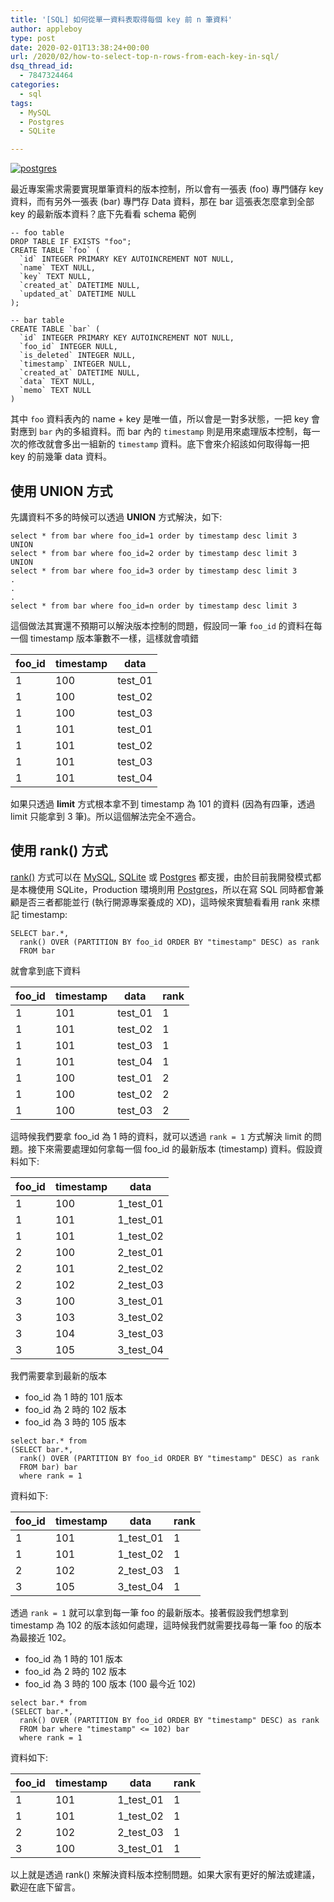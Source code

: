 ```yaml
---
title: '[SQL] 如何從單一資料表取得每個 key 前 n 筆資料'
author: appleboy
type: post
date: 2020-02-01T13:38:24+00:00
url: /2020/02/how-to-select-top-n-rows-from-each-key-in-sql/
dsq_thread_id:
  - 7847324464
categories:
  - sql
tags:
  - MySQL
  - Postgres
  - SQLite

---
```

[![postgres][1]][1]

最近專案需求需要實現單筆資料的版本控制，所以會有一張表 (foo) 專門儲存 key 資料，而有另外一張表 (bar) 專門存 Data 資料，那在 bar 這張表怎麼拿到全部 key 的最新版本資料？底下先看看 schema 範例

<!--more-->

<pre><code class="language-sql">-- foo table
DROP TABLE IF EXISTS "foo";
CREATE TABLE `foo` (
  `id` INTEGER PRIMARY KEY AUTOINCREMENT NOT NULL,
  `name` TEXT NULL,
  `key` TEXT NULL,
  `created_at` DATETIME NULL,
  `updated_at` DATETIME NULL
);

-- bar table
CREATE TABLE `bar` (
  `id` INTEGER PRIMARY KEY AUTOINCREMENT NOT NULL, 
  `foo_id` INTEGER NULL, 
  `is_deleted` INTEGER NULL, 
  `timestamp` INTEGER NULL, 
  `created_at` DATETIME NULL, 
  `data` TEXT NULL, 
  `memo` TEXT NULL
)</code></pre>

其中 `foo` 資料表內的 name + key 是唯一值，所以會是一對多狀態，一把 key 會對應到 `bar` 內的多組資料。而 bar 內的 `timestamp` 則是用來處理版本控制，每一次的修改就會多出一組新的 `timestamp` 資料。底下會來介紹該如何取得每一把 key 的前幾筆 data 資料。

## 使用 UNION 方式

先講資料不多的時候可以透過 **UNION** 方式解決，如下:

<pre><code class="language-sql">select * from bar where foo_id=1 order by timestamp desc limit 3
UNION
select * from bar where foo_id=2 order by timestamp desc limit 3
UNION
select * from bar where foo_id=3 order by timestamp desc limit 3
.
.
.
select * from bar where foo_id=n order by timestamp desc limit 3</code></pre>

這個做法其實還不預期可以解決版本控制的問題，假設同一筆 `foo_id` 的資料在每一個 timestamp 版本筆數不一樣，這樣就會噴錯

| foo_id | timestamp | data    |
| ------ | --------- | ------- |
| 1      | 100       | test_01 |
| 1      | 100       | test_02 |
| 1      | 100       | test_03 |
| 1      | 101       | test_01 |
| 1      | 101       | test_02 |
| 1      | 101       | test_03 |
| 1      | 101       | test_04 |

如果只透過 **limit** 方式根本拿不到 timestamp 為 101 的資料 (因為有四筆，透過 limit 只能拿到 3 筆)。所以這個解法完全不適合。

## 使用 rank() 方式

[rank()][2] 方式可以在 [MySQL][3], [SQLite][4] 或 [Postgres][5] 都支援，由於目前我開發模式都是本機使用 SQLite，Production 環境則用 [Postgres][5]，所以在寫 SQL 同時都會兼顧是否三者都能並行 (執行開源專案養成的 XD)，這時候來實驗看看用 rank 來標記 timestamp:

<pre><code class="language-sql">SELECT bar.*, 
  rank() OVER (PARTITION BY foo_id ORDER BY "timestamp" DESC) as rank
  FROM bar</code></pre>

就會拿到底下資料

| foo_id | timestamp | data    | rank |
| ------ | --------- | ------- | ---- |
| 1      | 101       | test_01 | 1    |
| 1      | 101       | test_02 | 1    |
| 1      | 101       | test_03 | 1    |
| 1      | 101       | test_04 | 1    |
| 1      | 100       | test_01 | 2    |
| 1      | 100       | test_02 | 2    |
| 1      | 100       | test_03 | 2    |

這時候我們要拿 foo_id 為 1 時的資料，就可以透過 `rank = 1` 方式解決 limit 的問題。接下來需要處理如何拿每一個 foo_id 的最新版本 (timestamp) 資料。假設資料如下:

| foo_id | timestamp | data        |
| ------ | --------- | ----------- |
| 1      | 100       | 1\_test\_01 |
| 1      | 101       | 1\_test\_01 |
| 1      | 101       | 1\_test\_02 |
| 2      | 100       | 2\_test\_01 |
| 2      | 101       | 2\_test\_02 |
| 2      | 102       | 2\_test\_03 |
| 3      | 100       | 3\_test\_01 |
| 3      | 103       | 3\_test\_02 |
| 3      | 104       | 3\_test\_03 |
| 3      | 105       | 3\_test\_04 |

我們需要拿到最新的版本

  * foo_id 為 1 時的 101 版本
  * foo_id 為 2 時的 102 版本
  * foo_id 為 3 時的 105 版本

<pre><code class="language-sql">select bar.* from 
(SELECT bar.*, 
  rank() OVER (PARTITION BY foo_id ORDER BY "timestamp" DESC) as rank
  FROM bar) bar
  where rank = 1</code></pre>

資料如下:

| foo_id | timestamp | data        | rank |
| ------ | --------- | ----------- | ---- |
| 1      | 101       | 1\_test\_01 | 1    |
| 1      | 101       | 1\_test\_02 | 1    |
| 2      | 102       | 2\_test\_03 | 1    |
| 3      | 105       | 3\_test\_04 | 1    |

透過 `rank = 1` 就可以拿到每一筆 foo 的最新版本。接著假設我們想拿到 timestamp 為 102 的版本該如何處理，這時候我們就需要找尋每一筆 foo 的版本為最接近 102。

  * foo_id 為 1 時的 101 版本
  * foo_id 為 2 時的 102 版本
  * foo_id 為 3 時的 100 版本 (100 最今近 102)

<pre><code class="language-sql">select bar.* from 
(SELECT bar.*, 
  rank() OVER (PARTITION BY foo_id ORDER BY "timestamp" DESC) as rank
  FROM bar where "timestamp" &lt;= 102) bar
  where rank = 1</code></pre>

資料如下:

| foo_id | timestamp | data        | rank |
| ------ | --------- | ----------- | ---- |
| 1      | 101       | 1\_test\_01 | 1    |
| 1      | 101       | 1\_test\_02 | 1    |
| 2      | 102       | 2\_test\_03 | 1    |
| 3      | 100       | 3\_test\_01 | 1    |

以上就是透過 rank() 來解決資料版本控制問題。如果大家有更好的解法或建議，歡迎在底下留言。

 [1]: https://lh3.googleusercontent.com/TPxdqjL5VJkLQ0FQASqErBaBMi8w6uyPZLGEQ-s6ZX9_6-JMF21n5uD6CZyc_kJ31ZTBlyevmKsjYrIZK0Ts61eqd93wqsmx66uvSVhGn4JKAWb6i_1_ClO_j4G8NQ-pR31QRrqtgu4=w1920-h1080 "postgres"
 [2]: https://www.mysqltutorial.org/mysql-window-functions/mysql-rank-function/
 [3]: https://www.mysql.com/
 [4]: https://www.sqlite.org
 [5]: https://www.postgresql.org/